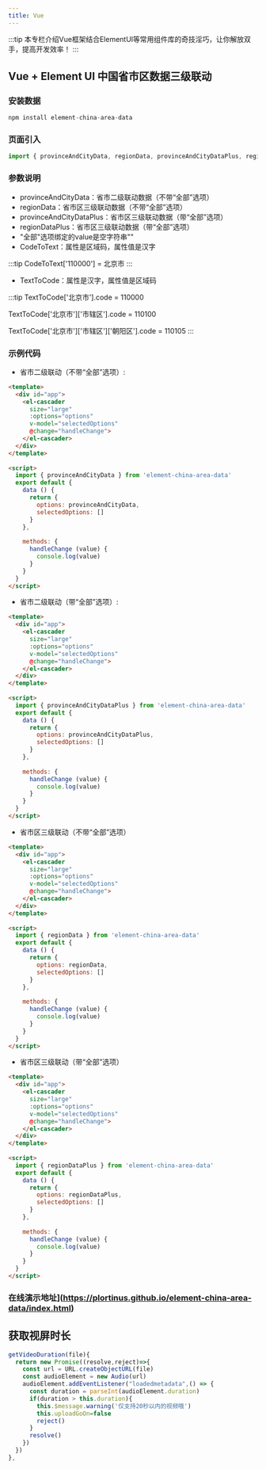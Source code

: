 ```yaml
---
title: Vue
---
```


:::tip
本专栏介绍Vue框架结合ElementUI等常用组件库的奇技淫巧，让你解放双手，提高开发效率！
:::

## Vue + Element UI 中国省市区数据三级联动

### 安装数据

```js
npm install element-china-area-data
```

### 页面引入

```js
import { provinceAndCityData, regionData, provinceAndCityDataPlus, regionDataPlus, CodeToText, TextToCode } from 'element-china-area-data'
```

### 参数说明

- provinceAndCityData：省市二级联动数据（不带“全部”选项）
- regionData：省市区三级联动数据（不带“全部”选项）
- provinceAndCityDataPlus：省市区三级联动数据（带“全部”选项）
- regionDataPlus：省市区三级联动数据（带“全部”选项）
- "全部"选项绑定的value是空字符串""
- CodeToText：属性是区域码，属性值是汉字

:::tip
CodeToText['110000'] = 北京市
:::

- TextToCode：属性是汉字，属性值是区域码

:::tip
TextToCode['北京市'].code = 110000

TextToCode['北京市']['市辖区'].code = 110100

TextToCode['北京市']['市辖区']['朝阳区'].code = 110105
:::

### 示例代码

- 省市二级联动（不带“全部”选项）:

```Html
<template>
  <div id="app">
    <el-cascader
      size="large"
      :options="options"
      v-model="selectedOptions"
      @change="handleChange">
    </el-cascader>
  </div>
</template>
 
<script>
  import { provinceAndCityData } from 'element-china-area-data'
  export default {
    data () {
      return {
        options: provinceAndCityData,
        selectedOptions: []
      }
    },
 
    methods: {
      handleChange (value) {
        console.log(value)
      }
    }
  }
</script>
```

- 省市二级联动（带“全部”选项）:

```Html
<template>
  <div id="app">
    <el-cascader
      size="large"
      :options="options"
      v-model="selectedOptions"
      @change="handleChange">
    </el-cascader>
  </div>
</template>
 
<script>
  import { provinceAndCityDataPlus } from 'element-china-area-data'
  export default {
    data () {
      return {
        options: provinceAndCityDataPlus,
        selectedOptions: []
      }
    },
 
    methods: {
      handleChange (value) {
        console.log(value)
      }
    }
  }
</script>
```

- 省市区三级联动（不带“全部”选项）

```Html
<template>
  <div id="app">
    <el-cascader
      size="large"
      :options="options"
      v-model="selectedOptions"
      @change="handleChange">
    </el-cascader>
  </div>
</template>
 
<script>
  import { regionData } from 'element-china-area-data'
  export default {
    data () {
      return {
        options: regionData,
        selectedOptions: []
      }
    },
 
    methods: {
      handleChange (value) {
        console.log(value)
      }
    }
  }
</script>
```

- 省市区三级联动（带“全部”选项）

```Html
<template>
  <div id="app">
    <el-cascader
      size="large"
      :options="options"
      v-model="selectedOptions"
      @change="handleChange">
    </el-cascader>
  </div>
</template>
 
<script>
  import { regionDataPlus } from 'element-china-area-data'
  export default {
    data () {
      return {
        options: regionDataPlus,
        selectedOptions: []
      }
    },
 
    methods: {
      handleChange (value) {
        console.log(value)
      }
    }
  }
</script>
```

### 在线演示地址](https://plortinus.github.io/element-china-area-data/index.html)

## 获取视屏时长

```js
getVideoDuration(file){
  return new Promise((resolve,reject)=>{
    const url = URL.createObjectURL(file)
    const audioElement = new Audio(url)
    audioElement.addEventListener("loadedmetadata",() => {
      const duration = parseInt(audioElement.duration)
      if(duration > this.duration){
        this.$message.warning('仅支持20秒以内的视频哦')
        this.uploadGoOn=false
        reject()
      }
      resolve()
    })
  })
},
```

<RightMenu />